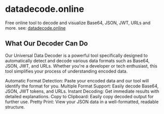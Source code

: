 # datadecode.online
Free online tool to decode and visualize Base64, JSON, JWT, URLs and more. see:  [datadecode.online](https://datadecode.online/)

## What Our Decoder Can Do
Our Universal Data Decoder is a powerful tool specifically designed to automatically detect and decode various data formats such as Base64, JSON, JWT, and URLs. Whether you're a developer or tech enthusiast, this tool simplifies your process of understanding encoded data.

Automatic Format Detection: Paste your encoded data and our tool will identify the format for you.
Multiple Format Support: Easily decode Base64, JSON, JWT tokens, and URLs.
Instant Decoding: Get immediate results with detailed explanations.
Copy to Clipboard: Easily copy decoded output for further use.
Pretty Print: View your JSON data in a well-formatted, readable structure.
